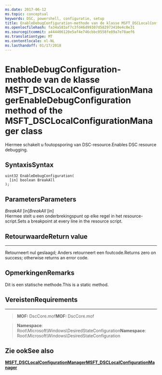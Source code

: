```yaml
---
ms.date: 2017-06-12
ms.topic: conceptual
keywords: DSC, powershell, configuratie, setup
title: EnableDebugConfiguration-methode van de klasse MSFT_DSCLocalConfigurationManager
ms.openlocfilehash: fa34a583af7c3fd46d99307d582973410e4c0e31
ms.sourcegitcommit: a444406120e5af4e746cbbc0558fe89a7e78aef6
ms.translationtype: MT
ms.contentlocale: nl-NL
ms.lasthandoff: 01/17/2018
---
```

# <a name="enabledebugconfiguration-method-of-the-msftdsclocalconfigurationmanager-class"></a><span data-ttu-id="02e2b-103">EnableDebugConfiguration-methode van de klasse MSFT_DSCLocalConfigurationManager</span><span class="sxs-lookup"><span data-stu-id="02e2b-103">EnableDebugConfiguration method of the MSFT_DSCLocalConfigurationManager class</span></span>

<span data-ttu-id="02e2b-104">Hiermee schakelt u foutopsporing van DSC-resource.</span><span class="sxs-lookup"><span data-stu-id="02e2b-104">Enables DSC resource debugging.</span></span>

<a name="syntax"></a><span data-ttu-id="02e2b-105">Syntaxis</span><span class="sxs-lookup"><span data-stu-id="02e2b-105">Syntax</span></span>
------

```mof
uint32 EnableDebugConfiguration(
  [in] boolean BreakAll
);
```

<a name="parameters"></a><span data-ttu-id="02e2b-106">Parameters</span><span class="sxs-lookup"><span data-stu-id="02e2b-106">Parameters</span></span>
----------

<span data-ttu-id="02e2b-107">*BreakAll* \[in\]</span><span class="sxs-lookup"><span data-stu-id="02e2b-107">*BreakAll* \[in\]</span></span>  
<span data-ttu-id="02e2b-108">Hiermee stelt u een onderbrekingspunt op elke regel in het resource-script.</span><span class="sxs-lookup"><span data-stu-id="02e2b-108">Sets a breakpoint at every line in the resource script.</span></span>

## <a name="return-value"></a><span data-ttu-id="02e2b-109">Retourwaarde</span><span class="sxs-lookup"><span data-stu-id="02e2b-109">Return value</span></span>
------------

<span data-ttu-id="02e2b-110">Retourneert nul geslaagd; Anders retourneert een foutcode.</span><span class="sxs-lookup"><span data-stu-id="02e2b-110">Returns zero on success; otherwise returns an error code.</span></span>

## <a name="remarks"></a><span data-ttu-id="02e2b-111">Opmerkingen</span><span class="sxs-lookup"><span data-stu-id="02e2b-111">Remarks</span></span>

<span data-ttu-id="02e2b-112">Dit is een statische methode.</span><span class="sxs-lookup"><span data-stu-id="02e2b-112">This is a static method.</span></span>

## <a name="requirements"></a><span data-ttu-id="02e2b-113">Vereisten</span><span class="sxs-lookup"><span data-stu-id="02e2b-113">Requirements</span></span>
------------
><span data-ttu-id="02e2b-114">**MOF:** DscCore.mof</span><span class="sxs-lookup"><span data-stu-id="02e2b-114">**MOF:** DscCore.mof</span></span>

><span data-ttu-id="02e2b-115">**Namespace**: Root\Microsoft\Windows\DesiredStateConfiguration</span><span class="sxs-lookup"><span data-stu-id="02e2b-115">**Namespace**: Root\Microsoft\Windows\DesiredStateConfiguration</span></span>


## <a name="see-also"></a><span data-ttu-id="02e2b-116">Zie ook</span><span class="sxs-lookup"><span data-stu-id="02e2b-116">See also</span></span>


[<span data-ttu-id="02e2b-117">**MSFT_DSCLocalConfigurationManager**</span><span class="sxs-lookup"><span data-stu-id="02e2b-117">**MSFT_DSCLocalConfigurationManager**</span></span>](msft-dsclocalconfigurationmanager.md)
 

 




